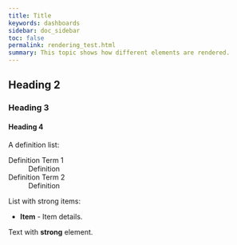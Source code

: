 ```yaml
---
title: Title
keywords: dashboards
sidebar: doc_sidebar
toc: false
permalink: rendering_test.html
summary: This topic shows how different elements are rendered.
---
```


## Heading 2

### Heading 3

#### Heading 4


A definition list:

<dl>
<dt>Definition Term 1</dt><dd>Definition</dd>
<dt>Definition Term 2</dt><dd>Definition</dd></dl>

List with strong items:

<ul>
<li><strong>Item</strong> - Item details.</li>
</ul>

Text with <strong>strong</strong> element.


